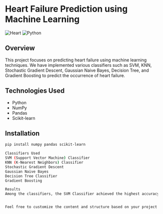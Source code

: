 # Heart Failure Prediction using Machine Learning

![Heart](https://img.shields.io/badge/Heart-%F0%9F%92%93-red)
![Python](https://img.shields.io/badge/Python-3.8%2B-blue)

## Overview

This project focuses on predicting heart failure using machine learning techniques. We have implemented various classifiers such as SVM, KNN, Stochastic Gradient Descent, Gaussian Naive Bayes, Decision Tree, and Gradient Boosting to predict the occurrence of heart failure.

## Technologies Used

- Python
- NumPy
- Pandas
- Scikit-learn

## Installation

```bash
pip install numpy pandas scikit-learn

Classifiers Used
SVM (Support Vector Machine) Classifier
KNN (K-Nearest Neighbors) Classifier
Stochastic Gradient Descent
Gaussian Naive Bayes
Decision Tree Classifier
Gradient Boosting

Results
Among the classifiers, the SVM Classifier achieved the highest accuracy score of 89%.


Feel free to customize the content and structure based on your project's specific details and requirements. Add or remove sections as needed.
